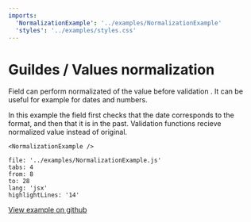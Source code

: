 ```yaml
---
imports:
  'NormalizationExample': '../examples/NormalizationExample'
  'styles': '../examples/styles.css'
---
```


# Guildes / Values normalization

Field can perform normalizated of the value before validation .
It can be useful for example for dates and numbers.

In this example the field first checks that the date corresponds to the format,
and then that it is in the past.
Validation functions recieve normalized value instead of original.

```@render
<NormalizationExample />
```

```@source
file: '../examples/NormalizationExample.js'
tabs: 4
from: 8
to: 28
lang: 'jsx'
highlightLines: '14'
```

[View example on github](https://github.com/sunflowerdeath/shadowform/tree/master/packages/docs/src/examples/NormalizationExample.js)
